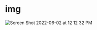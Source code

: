 # img
![Screen Shot 2022-06-02 at 12 12 32 PM](https://user-images.githubusercontent.com/10172509/171675974-18c474f5-5e15-4774-8ff6-a65827e2d817.png)
